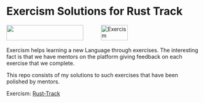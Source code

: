 # Exercism Solutions for Rust Track

<img src="https://assets.exercism.io/assets/logo-white-e3be059a4bfc4bf65f196a12105e9cff389b5a67f2065a0862d4ff6153571ef5.png" width="200" height="40" lt="Exercism">   
<img src="https://upload.wikimedia.org/wikipedia/commons/thumb/0/0f/Original_Ferris.svg/512px-Original_Ferris.svg.png" width="70" height="40" alt="Exercism">

Exercism helps learning a new Language through exercises. The interesting fact is that we have mentors on the platform giving feedback on each exercise that we complete.

This repo consists of my solutions to such exercises that have been polished by mentors.

Exercism: [Rust-Track](https://exercism.io/tracks/rust)

